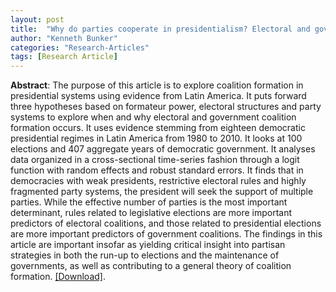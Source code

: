 ```yaml
---
layout: post
title:  "Why do parties cooperate in presidentialism? Electoral and government coalition formation in Latin America"
author: "Kenneth Bunker"
categories: "Research-Articles"
tags: [Research Article]
---
```


**Abstract**: The purpose of this article is to explore coalition formation in presidential systems using evidence from Latin America. It puts forward three hypotheses based on formateur power, electoral structures and party systems to explore when and why electoral and government coalition formation occurs. It uses evidence stemming from eighteen democratic presidential regimes in Latin America from 1980 to 2010. It looks at 100 elections and 407 aggregate years of democratic government. It analyses data organized in a cross-sectional time-series fashion through a logit function with random effects and robust standard errors. It finds that in democracies with weak presidents, restrictive electoral rules and highly fragmented party systems, the president will seek the support of multiple parties. While the effective number of parties is the most important determinant, rules related to legislative elections are more important predictors of electoral coalitions, and those related to presidential elections are more important predictors of government coalitions. The findings in this article are important insofar as yielding critical insight into partisan strategies in both the run-up to elections and the maintenance of governments, as well as contributing to a general theory of coalition formation. [[Download]](https://recyt.fecyt.es/index.php/RevEsPol/article/view/76893).
